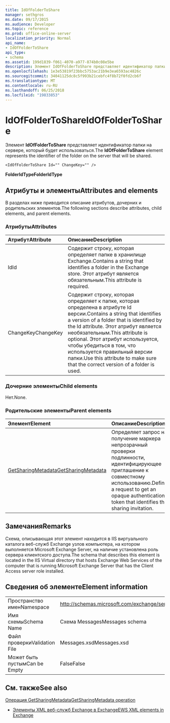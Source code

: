 ```yaml
---
title: IdOfFolderToShare
manager: sethgros
ms.date: 09/17/2015
ms.audience: Developer
ms.topic: reference
ms.prod: office-online-server
localization_priority: Normal
api_name:
- IdOfFolderToShare
api_type:
- schema
ms.assetid: 199d1839-f061-4070-a977-874b0c08e5be
description: Элемент IdOfFolderToShare представляет идентификатор папки на сервере, который будет использоваться.
ms.openlocfilehash: 1e3e53819f23bbc5753ac21b9e3ea6593ac4826c
ms.sourcegitcommit: 34041125dc8c5f993b21cebfc4f8b72f0fd2cb6f
ms.translationtype: MT
ms.contentlocale: ru-RU
ms.lasthandoff: 06/25/2018
ms.locfileid: "19833853"
---
```

# <a name="idoffoldertoshare"></a><span data-ttu-id="f1a7e-103">IdOfFolderToShare</span><span class="sxs-lookup"><span data-stu-id="f1a7e-103">IdOfFolderToShare</span></span>

<span data-ttu-id="f1a7e-104">Элемент **IdOfFolderToShare** представляет идентификатор папки на сервере, который будет использоваться.</span><span class="sxs-lookup"><span data-stu-id="f1a7e-104">The **IdOfFolderToShare** element represents the identifier of the folder on the server that will be shared.</span></span> 
  
```
<IdOfFolderToShare Id="" ChangeKey="" />
```

 <span data-ttu-id="f1a7e-105">**FolderIdType**</span><span class="sxs-lookup"><span data-stu-id="f1a7e-105">**FolderIdType**</span></span>
## <a name="attributes-and-elements"></a><span data-ttu-id="f1a7e-106">Атрибуты и элементы</span><span class="sxs-lookup"><span data-stu-id="f1a7e-106">Attributes and elements</span></span>

<span data-ttu-id="f1a7e-107">В разделах ниже приводится описание атрибутов, дочерних и родительских элементов.</span><span class="sxs-lookup"><span data-stu-id="f1a7e-107">The following sections describe attributes, child elements, and parent elements.</span></span>
  
### <a name="attributes"></a><span data-ttu-id="f1a7e-108">Атрибуты</span><span class="sxs-lookup"><span data-stu-id="f1a7e-108">Attributes</span></span>

|<span data-ttu-id="f1a7e-109">**Атрибут**</span><span class="sxs-lookup"><span data-stu-id="f1a7e-109">**Attribute**</span></span>|<span data-ttu-id="f1a7e-110">**Описание**</span><span class="sxs-lookup"><span data-stu-id="f1a7e-110">**Description**</span></span>|
|:-----|:-----|
|<span data-ttu-id="f1a7e-111">Id</span><span class="sxs-lookup"><span data-stu-id="f1a7e-111">Id</span></span>  <br/> |<span data-ttu-id="f1a7e-112">Содержит строку, которая определяет папке в хранилище Exchange.</span><span class="sxs-lookup"><span data-stu-id="f1a7e-112">Contains a string that identifies a folder in the Exchange store.</span></span> <span data-ttu-id="f1a7e-113">Этот атрибут является обязательным.</span><span class="sxs-lookup"><span data-stu-id="f1a7e-113">This attribute is required.</span></span>  <br/> |
|<span data-ttu-id="f1a7e-114">ChangeKey</span><span class="sxs-lookup"><span data-stu-id="f1a7e-114">ChangeKey</span></span>  <br/> |<span data-ttu-id="f1a7e-115">Содержит строку, которая определяет к папке, которая определена в атрибуте Id версии.</span><span class="sxs-lookup"><span data-stu-id="f1a7e-115">Contains a string that identifies a version of a folder that is identified by the Id attribute.</span></span> <span data-ttu-id="f1a7e-116">Этот атрибут является необязательным.</span><span class="sxs-lookup"><span data-stu-id="f1a7e-116">This attribute is optional.</span></span> <span data-ttu-id="f1a7e-117">Этот атрибут используется, чтобы убедиться в том, что используется правильный версии папки.</span><span class="sxs-lookup"><span data-stu-id="f1a7e-117">Use this attribute to make sure that the correct version of a folder is used.</span></span>  <br/> |
   
### <a name="child-elements"></a><span data-ttu-id="f1a7e-118">Дочерние элементы</span><span class="sxs-lookup"><span data-stu-id="f1a7e-118">Child elements</span></span>

<span data-ttu-id="f1a7e-119">Нет.</span><span class="sxs-lookup"><span data-stu-id="f1a7e-119">None.</span></span>
  
### <a name="parent-elements"></a><span data-ttu-id="f1a7e-120">Родительские элементы</span><span class="sxs-lookup"><span data-stu-id="f1a7e-120">Parent elements</span></span>

|<span data-ttu-id="f1a7e-121">**Элемент**</span><span class="sxs-lookup"><span data-stu-id="f1a7e-121">**Element**</span></span>|<span data-ttu-id="f1a7e-122">**Описание**</span><span class="sxs-lookup"><span data-stu-id="f1a7e-122">**Description**</span></span>|
|:-----|:-----|
|[<span data-ttu-id="f1a7e-123">GetSharingMetadata</span><span class="sxs-lookup"><span data-stu-id="f1a7e-123">GetSharingMetadata</span></span>](getsharingmetadata.md) <br/> |<span data-ttu-id="f1a7e-124">Определяет запрос на получение маркера непрозрачный проверки подлинности, идентифицирующее приглашение к совместному использованию.</span><span class="sxs-lookup"><span data-stu-id="f1a7e-124">Defines a request to get an opaque authentication token that identifies the sharing invitation.</span></span>  <br/> |
   
## <a name="remarks"></a><span data-ttu-id="f1a7e-125">Замечания</span><span class="sxs-lookup"><span data-stu-id="f1a7e-125">Remarks</span></span>

<span data-ttu-id="f1a7e-126">Схема, описывающая этот элемент находится в IIS виртуального каталога веб-служб Exchange узлов компьютера, на котором выполняется Microsoft Exchange Server, на наличие установлена роль сервера клиентского доступа.</span><span class="sxs-lookup"><span data-stu-id="f1a7e-126">The schema that describes this element is located in the IIS Virtual directory that hosts Exchange Web Services of the computer that is running Microsoft Exchange Server that has the Client Access server role installed.</span></span>
  
## <a name="element-information"></a><span data-ttu-id="f1a7e-127">Сведения об элементе</span><span class="sxs-lookup"><span data-stu-id="f1a7e-127">Element information</span></span>

|||
|:-----|:-----|
|<span data-ttu-id="f1a7e-128">Пространство имен</span><span class="sxs-lookup"><span data-stu-id="f1a7e-128">Namespace</span></span>  <br/> |http://schemas.microsoft.com/exchange/services/2006/messages  <br/> |
|<span data-ttu-id="f1a7e-129">Имя схемы</span><span class="sxs-lookup"><span data-stu-id="f1a7e-129">Schema Name</span></span>  <br/> |<span data-ttu-id="f1a7e-130">Схема Messages</span><span class="sxs-lookup"><span data-stu-id="f1a7e-130">Messages schema</span></span>  <br/> |
|<span data-ttu-id="f1a7e-131">Файл проверки</span><span class="sxs-lookup"><span data-stu-id="f1a7e-131">Validation File</span></span>  <br/> |<span data-ttu-id="f1a7e-132">Messages.xsd</span><span class="sxs-lookup"><span data-stu-id="f1a7e-132">Messages.xsd</span></span>  <br/> |
|<span data-ttu-id="f1a7e-133">Может быть пустым</span><span class="sxs-lookup"><span data-stu-id="f1a7e-133">Can be Empty</span></span>  <br/> |<span data-ttu-id="f1a7e-134">False</span><span class="sxs-lookup"><span data-stu-id="f1a7e-134">False</span></span>  <br/> |
   
## <a name="see-also"></a><span data-ttu-id="f1a7e-135">См. также</span><span class="sxs-lookup"><span data-stu-id="f1a7e-135">See also</span></span>



[<span data-ttu-id="f1a7e-136">Операция GetSharingMetadata</span><span class="sxs-lookup"><span data-stu-id="f1a7e-136">GetSharingMetadata operation</span></span>](getsharingmetadata-operation.md)


- [<span data-ttu-id="f1a7e-137">Элементы XML веб-служб Exchange в Exchange</span><span class="sxs-lookup"><span data-stu-id="f1a7e-137">EWS XML elements in Exchange</span></span>](ews-xml-elements-in-exchange.md)

